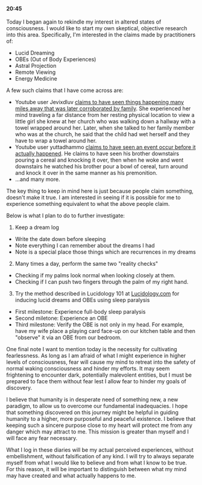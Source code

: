 #### 20:45
Today I began again to rekindle my interest in altered states of consciousness.
I would like to start my own skeptical, objective research into this area.
Specifically, I'm interested in the claims made by practitioners of:

* Lucid Dreaming
* OBEs (Out of Body Experiences)
* Astral Projection
* Remote Viewing
* Energy Medicine

A few such claims that I have come across are:

* Youtube user Jevixdluv [claims to have seen things happening many miles away that was later corroborated by family](http://www.youtube.com/watch?v=2RRlcTxJFOE). She experienced her mind traveling a far distance from her resting physical location to view a little girl she knew at her church who was walking down a hallway with a towel wrapped around her. Later, when she talked to her family member who was at the church, he said that the child had wet herself and they have to wrap a towel around her.
* Youtube user yuttadhammo [claims to have seen an event occur before it actually happened](http://www.youtube.com/watch?v=CNSBat65EtE). He claims to have seen his brother downstairs pouring a cereal and knocking it over, then when he woke and went downstairs he watched his brother pour a bowl of cereal, turn around and knock it over in the same manner as his premonition.
* ...and many more.

The key thing to keep in mind here is just because people claim something, doesn't make it true. I am interested in seeing if it is possible for me to experience something equivalent to what the above people claim.

Below is what I plan to do to further investigate:

1. Keep a dream log
  - Write the date down before sleeping
  - Note everything I can remember about the dreams I had
  - Note is a special place those things which are recurrences in my dreams
2. Many times a day, perform the same two "reality checks" 
  - Checking if my palms look normal when looking closely at them.
  - Checking if I can push two fingers through the palm of my right hand.
3. Try the method described in Lucidology 101 at  [Lucidology.com](http://www.lucidology.com/) for inducing lucid dreams and OBEs using sleep paralysis
  - First milestone: Experience full-body sleep paralysis
  - Second miletone: Experience an OBE
  - Third milestone: Verify the OBE is not only in my head. For example, have my wife place a playing card face-up on our kitchen table and then "observe" it via an OBE from our bedroom.

One final note I want to mention today is the necessity for cultivating fearlessness.
As long as I am afraid of what I might experience in higher levels of consciousness, fear will cause my mind to retreat into the safety of normal waking consciousness and hinder my efforts. 
It may seem frightening to encounter dark, potentially malevolent entities, but I must be prepared to face them without fear lest I allow fear to hinder my goals of discovery. 

I believe that humanity is in desperate need of something new, a new paradigm, to allow us to overcome our fundamental inadequacies.
I hope that something discovered on this journey might be helpful in guiding humanity to a higher, more purposeful and peaceful existence.
I believe that keeping such a sincere purpose close to my heart will protect me from any danger which may attract to me.
This mission is greater than myself and I will face any fear necessary.

What I log in these diaries will be my actual perceived experiences, without embellishment, without falsification of any kind.
I will try to always separate myself from what I would like to believe and from what I know to be true.
For this reason, it will be important to distinguish between what my mind may have created and what actually happens to me.
